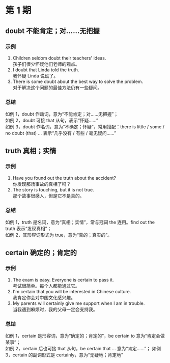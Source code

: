 # 第 1 期

## doubt 不能肯定；对……无把握

### 示例

1. Children seldom doubt their teachers' ideas.  
   孩子们很少怀疑他们老师的观点。
2. I doubt that Linda told the truth.  
   我怀疑 Linda 说谎了。
3. There is some doubt about the best way to solve the problem.  
   对于解决这个问题的最佳方法仍有一些疑问。

### 总结

如例 1，doubt 作动词，意为“不能肯定；对……无把握”；  
如例 2，doubt 可接 that 从句，表示“怀疑……”  
如例 3，doubt 作名词，意为“不确定；怀疑”，常用搭配：there is little / some / no doubt (that) ... 表示“几乎没有 / 有些 / 毫无疑问……”

## truth 真相；实情

### 示例

1. Have you found out the truth about the accident?  
   你发现那场事故的真相了吗？
2. The story is touching, but it is not true.  
   那个故事很感人，但是它不是真的。

### 总结

如例 1，truth 是名词，意为“真相；实情”，常与冠词 the 连用。find out the truth 表示“发现真相”；  
如例 2，其形容词形式为 true，意为“真的；真实的”。

## certain 确定的；肯定的

### 示例

1. The exam is easy. Everyone is certain to pass it.  
   考试很简单。每个人都能通过它。
2. I'm certain that you will be interested in Chinese culture.  
   我肯定你会对中国文化感兴趣。
3. My parents will certainly give me support when I am in trouble.  
   当我遇到麻烦时，我的父母一定会支持我。

### 总结

如例 1，certain 是形容词，意为“确定的；肯定的”，be certain to 意为“肯定会做某事”；  
如例 2，certain 后也可接 that 从句，be certain that ... 意为“肯定……”；
如例 3，certain 的副词形式是 certainly，意为“无疑地；肯定地”
